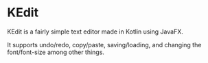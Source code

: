 # KEdit
KEdit is a fairly simple text editor made in Kotlin using JavaFX.

It supports undo/redo, copy/paste, saving/loading, and changing the font/font-size among other things.
